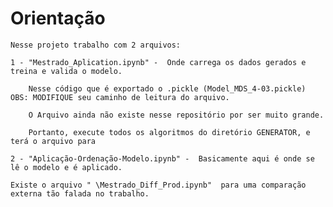 # Orientação

    Nesse projeto trabalho com 2 arquivos:
    
    1 - "Mestrado_Aplication.ipynb" -  Onde carrega os dados gerados e treina e valida o modelo. 

        Nesse código que é exportado o .pickle (Model_MDS_4-03.pickle) OBS: MODIFIQUE seu caminho de leitura do arquivo. 
        
        O Arquivo ainda não existe nesse repositório por ser muito grande.

        Portanto, execute todos os algoritmos do diretório GENERATOR, e terá o arquivo para 
    
    2 - "Aplicação-Ordenação-Modelo.ipynb" -  Basicamente aqui é onde se lê o modelo e é aplicado.

    Existe o arquivo " \Mestrado_Diff_Prod.ipynb"  para uma comparação externa tão falada no trabalho.

    